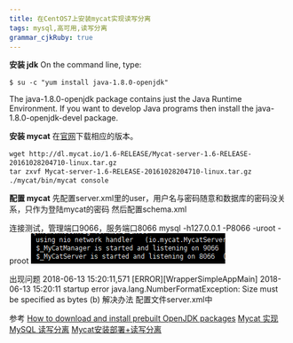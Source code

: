 ```yaml
---
title: 在CentOS7上安装mycat实现读写分离 
tags: mysql,高可用,读写分离
grammar_cjkRuby: true
---
```



**安装 jdk**
On the command line, type:
```shell
$ su -c "yum install java-1.8.0-openjdk"
```
The java-1.8.0-openjdk package contains just the Java Runtime Environment. If you want to develop Java programs then install the java-1.8.0-openjdk-devel package.

**安装 mycat**
在[官网](http://mycat.io/)下载相应的版本。
```
wget http://dl.mycat.io/1.6-RELEASE/Mycat-server-1.6-RELEASE-20161028204710-linux.tar.gz
tar zxvf Mycat-server-1.6-RELEASE-20161028204710-linux.tar.gz
./mycat/bin/mycat console
```

**配置 mycat**
先配置server.xml里的user，用户名与密码随意和数据库的密码没关系，只作为登陆mycat的密码
然后配置schema.xml

连接测试，管理端口9066，服务端口8066
mysql -h127.0.0.1 -P8066 -uroot -proot
![enter description here](./images/1528855052678.png)

出现问题
 2018-06-13 15:20:11,571 [ERROR][WrapperSimpleAppMain] 2018-06-13 15:20:11 startup error java.lang.NumberFormatException: Size must be specified as bytes (b)
解决办法
配置文件server.xml中


参考
[How to download and install prebuilt OpenJDK packages](http://openjdk.java.net/install/)
[Mycat 实现 MySQL 读写分离](https://www.jianshu.com/p/cb7ec06dae05)
[Mycat安装部署+读写分离](https://segmentfault.com/a/1190000009520414)